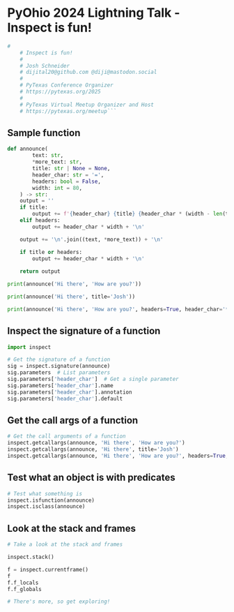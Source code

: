 # PyOhio 2024 Lightning Talk - Inspect is fun!

```python
# 
    # Inspect is fun!
    #
    # Josh Schneider
    # dijital20@github.com @diji@mastodon.social
    #
    # PyTexas Conference Organizer
    # https://pytexas.org/2025
    #
    # PyTexas Virtual Meetup Organizer and Host
    # https://pytexas.org/meetup```
```

## Sample function

```python
def announce(
        text: str,
        *more_text: str, 
        title: str | None = None, 
        header_char: str = '=',
        headers: bool = False,
        width: int = 80,
    ) -> str:
    output = ''
    if title:
        output += f'{header_char} {title} {header_char * (width - len(title) - 3)}\n'
    elif headers:
        output += header_char * width + '\n'

    output += '\n'.join((text, *more_text)) + '\n'

    if title or headers:
        output += header_char * width + '\n'
    
    return output

print(announce('Hi there', 'How are you?'))

print(announce('Hi there', title='Josh'))

print(announce('Hi there', 'How are you?', headers=True, header_char='*'))
```

## Inspect the signature of a function

```python
import inspect

# Get the signature of a function
sig = inspect.signature(announce)
sig.parameters  # List parameters
sig.parameters['header_char']  # Get a single parameter
sig.parameters['header_char'].name
sig.parameters['header_char'].annotation
sig.parameters['header_char'].default

```

## Get the call args of a function

```python
# Get the call arguments of a function
inspect.getcallargs(announce, 'Hi there', 'How are you?')
inspect.getcallargs(announce, 'Hi there', title='Josh')
inspect.getcallargs(announce, 'Hi there', 'How are you?', headers=True, header_char='*')
```

## Test what an object is with predicates

```python
# Test what something is
inspect.isfunction(announce)
inspect.isclass(announce)
```

## Look at the stack and frames

```python
# Take a look at the stack and frames

inspect.stack()

f = inspect.currentframe()
f
f.f_locals
f.f_globals

# There's more, so get exploring!
```
